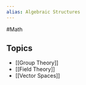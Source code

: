 ```yaml
---
alias: Algebraic Structures
---
```

#Math
## Topics
* [[Group Theory]]
* [[Field Theory]]
* [[Vector Spaces]]